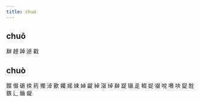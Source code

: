 ```yaml
---
title: chuo
---
```


## chuō
繛
趠
踔
逴
戳
## chuò
餟
惙
磭
拺
箹
擉
淖
歠
孎
婼
娕
婥
齪
綽
涰
绰
繛
踀
辍
辵
輟
娖
啜
哾
嚽
吷
鋜
酫
鏃
辶
鑡
龊
